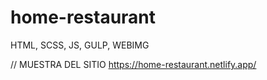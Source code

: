 # home-restaurant
HTML, SCSS, JS, GULP, WEBIMG


//
MUESTRA DEL SITIO
https://home-restaurant.netlify.app/

